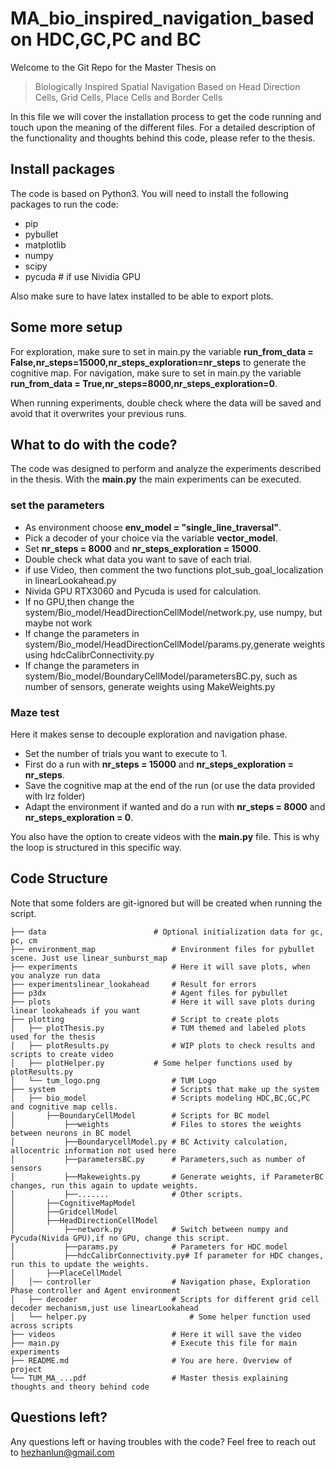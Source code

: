 # MA_bio_inspired_navigation_based on HDC,GC,PC and BC

Welcome to the Git Repo for the Master Thesis on

> Biologically Inspired Spatial Navigation Based on Head Direction Cells, Grid Cells, Place Cells and Border Cells

In this file we will cover the installation process to get the code running and touch upon the meaning of the different files.
For a detailed description of the functionality and thoughts behind this code, please refer to the thesis.

## Install packages
The code is based on Python3. You will need to install the following packages to run the code:

- pip
- pybullet
- matplotlib
- numpy
- scipy
- pycuda # if use Nividia GPU

Also make sure to have latex installed to be able to export plots.

## Some more setup
For exploration, make sure to set in main.py the variable **run_from_data = False,nr_steps=15000,nr_steps_exploration=nr_steps** to generate the cognitive map.
For navigation, make sure to set in main.py the variable **run_from_data = True,nr_steps=8000,nr_steps_exploration=0**.

When running experiments, double check where the data will be saved and avoid that it overwrites your previous runs.

## What to do with the code?
The code was designed to perform and analyze the experiments described in the thesis.
With the **main.py** the main experiments can be executed.

### set the parameters
- As environment choose **env_model = "single_line_traversal"**. 
- Pick a decoder of your choice via the variable **vector_model**.
- Set **nr_steps = 8000** and **nr_steps_exploration = 15000**.
- Double check what data you want to save of each trial.
- if use Video, then comment the two functions plot_sub_goal_localization in linearLookahead.py
- Nivida GPU RTX3060 and Pycuda is used for calculation.
- If no GPU,then change the system/Bio_model/HeadDirectionCellModel/network.py, use numpy, but maybe not work
- If change the parameters in system/Bio_model/HeadDirectionCellModel/params.py,generate weights using hdcCalibrConnectivity.py
- If change the parameters in system/Bio_model/BoundaryCellModel/parametersBC.py, such as number of sensors, generate weights using MakeWeights.py

### Maze test
Here it makes sense to decouple exploration and navigation phase.
- Set the number of trials you want to execute to 1.
- First do a run with **nr_steps = 15000** and **nr_steps_exploration = nr_steps**.
- Save the cognitive map at the end of the run (or use the data provided with lrz folder)
- Adapt the environment if wanted and do a run with **nr_steps = 8000** and **nr_steps_exploration = 0**.


You also have the option to create videos with the **main.py** file. This is why the loop is structured in this specific way.

## Code Structure
Note that some folders are git-ignored but will be created when running the script.

    ├── data                   		# Optional initialization data for gc, pc, cm
    ├── environment_map         		# Environment files for pybullet scene. Just use linear_sunburst_map
    ├── experiments             		# Here it will save plots, when you analyze run data 
    ├── experimentslinear_lookahead		# Result for errors
    ├── p3dx                    		# Agent files for pybullet
    ├── plots                   		# Here it will save plots during linear lookaheads if you want
    ├── plotting                		# Script to create plots
    │   ├── plotThesis.py       		# TUM themed and labeled plots used for the thesis
    │   ├── plotResults.py      		# WIP plots to check results and scripts to create video
    │   ├── plotHelper.py      		# Some helper functions used by plotResults.py
    │   └── tum_logo.png        		# TUM Logo    
    ├── system                  		# Scripts that make up the system
    │   ├── bio_model           		# Scripts modeling HDC,BC,GC,PC and cognitive map cells.
    │       ├──BoundaryCellModel        # Scripts for BC model
    │           ├──weights              # Files to stores the weights between neurons in BC model
    │           ├──BoundarycellModel.py # BC Activity calculation, allocentric information not used here
    │           ├──parametersBC.py      # Parameters,such as number of sensors
    │           ├──Makeweights.py       # Generate weights, if ParameterBC changes, run this again to update weights.
    │           ├──.......              # Other scripts.
    │       ├──CognitiveMapModel
    │       ├──GridcellModel
    │       ├──HeadDirectionCellModel
    │           ├──network.py           # Switch between numpy and Pycuda(Nivida GPU),if no GPU, change this script.
    │           ├──params.py            # Parameters for HDC model
    │           ├──hdcCalibrConnectivity.py# If parameter for HDC changes, run this to update the weights.
    │       ├──PlaceCellModel
    │   │── controller          		# Navigation phase, Exploration Phase controller and Agent environment
    │   ├── decoder             		# Scripts for different grid cell decoder mechanism,just use linearLookahead
    │   └── helper.py           	        # Some helper function used across scripts
    ├── videos                  		# Here it will save the video
    ├── main.py                 		# Execute this file for main experiments
    ├── README.md               		# You are here. Overview of project
    └── TUM_MA_...pdf           		# Master thesis explaining thoughts and theory behind code

## Questions left?
Any questions left or having troubles with the code? Feel free to reach out to hezhanlun@gmail.com
